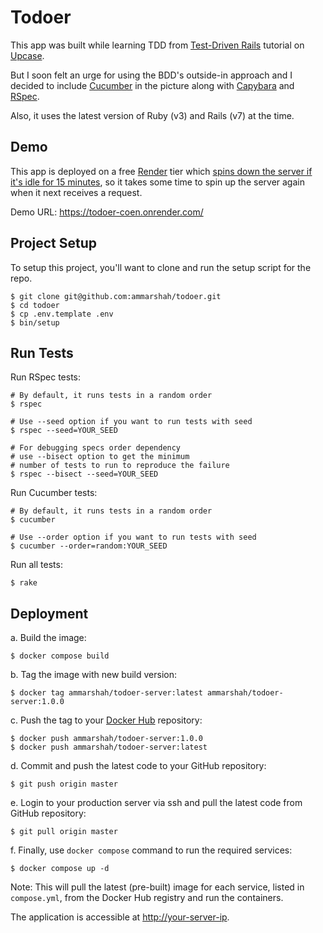 # Todoer

This app was built while learning TDD from [Test-Driven Rails](https://thoughtbot.com/upcase/test-driven-rails) tutorial on [Upcase](https://thoughtbot.com/upcase).

But I soon felt an urge for using the BDD's outside-in approach and I decided to include [Cucumber](https://cucumber.io/) in the picture along with [Capybara](https://teamcapybara.github.io/capybara/) and [RSpec](https://rspec.info/).

Also, it uses the latest version of Ruby (v3) and Rails (v7) at the time.

## Demo

This app is deployed on a free [Render](https://render.com) tier which [spins down the server if it's idle for 15 minutes](https://docs.render.com/free#spinning-down-on-idle), so it takes some time to spin up the server again when it next receives a request.

Demo URL: https://todoer-coen.onrender.com/

## Project Setup

To setup this project, you'll want to clone and run the setup script for the repo.

```shell
$ git clone git@github.com:ammarshah/todoer.git
$ cd todoer
$ cp .env.template .env
$ bin/setup
```

## Run Tests

Run RSpec tests:

```shell
# By default, it runs tests in a random order
$ rspec

# Use --seed option if you want to run tests with seed
$ rspec --seed=YOUR_SEED

# For debugging specs order dependency
# use --bisect option to get the minimum
# number of tests to run to reproduce the failure
$ rspec --bisect --seed=YOUR_SEED
```

Run Cucumber tests:

```shell
# By default, it runs tests in a random order
$ cucumber

# Use --order option if you want to run tests with seed
$ cucumber --order=random:YOUR_SEED
```

Run all tests:

```shell
$ rake
```

## Deployment

a. Build the image:

```shell
$ docker compose build
```

b. Tag the image with new build version:

```shell
$ docker tag ammarshah/todoer-server:latest ammarshah/todoer-server:1.0.0
```

c. Push the tag to your [Docker Hub](https://hub.docker.com) repository:

```shell
$ docker push ammarshah/todoer-server:1.0.0
$ docker push ammarshah/todoer-server:latest
```

d. Commit and push the latest code to your GitHub repository:

```shell
$ git push origin master
```

e. Login to your production server via ssh and pull the latest code from GitHub repository:

```shell
$ git pull origin master
```

f. Finally, use `docker compose` command to run the required services:

```shell
$ docker compose up -d
```

Note: This will pull the latest (pre-built) image for each service, listed in `compose.yml`, from the Docker Hub registry and run the containers.

The application is accessible at [http://your-server-ip](http://your-server-ip).